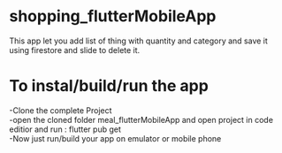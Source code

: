 # shopping_flutterMobileApp
This app let you add list of thing with quantity and category and save it using firestore and slide to delete it.

# To instal/build/run the app


   -Clone the complete Project  
   -open the cloned folder meal_flutterMobileApp and open project in code editior and run : flutter pub get  
   -Now just run/build your app on emulator or mobile phone
